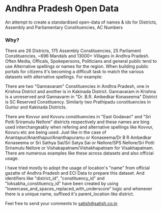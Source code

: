 # Andhra Pradesh Open Data

An attempt to create a standardised open-data of names &amp; ids for Districts, Assembly and Parliamentary Constituencies, AC Numbers


### Why?

There are 26 Districts, 175 Assembly Constituencies, 25 Parliament Constituencies, ~696 Mandals and 13000+ Villages in Andhra Pradesh. Often Media, Officals, Spokepersons, Politicians and general public tend to use Alternative spellings or names for the region. When building public portals for citizens it's becoming a difficult task to match the various datasets with alternative spellings. For example:

There are two "Gannavaram" Constituencies in Andhra Pradesh, one in Krishna District and another is in Kakinada District. Gannavaram in Krishna is a unreserved and Gannavarm in "Dr. B.R. Ambedkar Konaseema" District is SC Reserved Constituency. Similarly two Prathipadu constituencies in Guntur and Kakinada Districts. 

There are Kovvur and Kovuru constituencies in "East Godavari" and "Sri Potti Sriramulu Nellore" districts respectively and these names are bing used interchangeably when refering and alternative spellings like Kovvur, Kovuru etc are being used. Just like in the case of Anantapur/Ananthapur/Ananthapuramu or Konaseema/Dr B R Ambedkar Konaseema or Sri Sathya Sai/Sri Satya Sai or Nellore/SPS Nellore/Sri Potti Sriramulu Nellore or Vishakapatnam/Vishakhapatnam for Visakhapatnam. There are numerous examples like these across datasets and also official usage. 

I have tried mostly to adopt the usage of location's "name" from official gazatte of Andhra Pradesh and ECI Data to prepare this dataset. And identifiers like "district_id", "constituency_id" and "loksabha_constituency_id" have been created by using "lowercase_and_spaces_replaced_with_underscore" logic and whenever there is a unique name, suffixed it's parent_location like district.


Feel free to send your comments to satish@satish.co.in






